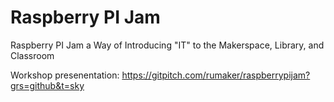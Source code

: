 # Raspberry PI Jam
Raspberry PI Jam a Way of Introducing "IT" to the Makerspace, Library, and Classroom

Workshop presenentation:
https://gitpitch.com/rumaker/raspberrypijam?grs=github&t=sky

